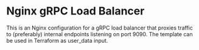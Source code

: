 # Nginx gRPC Load Balancer 
This is an Nginx configuration for a gRPC load balancer that proxies traffic to (preferably) internal endpoints 
listening on port 9090. The template can be used in Terraform as user_data input.